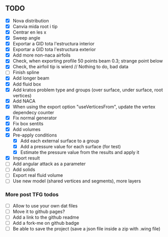 

## TODO

- [x] Nova distribution
- [x] Canvia mida root i tip
- [x] Centrar en les x
- [x] Sweep angle
- [x] Exportar a GID tota l'estructura interior
- [x] Exportar a GID tota l'estructura exterior
- [x] Add more non-naca airfoils
- [x] Check, when exporting profile 50 points beam 0.3; strange point below
- [x] Check, the airfoil tip is wierd // Nothing to do, bad data
- [ ] Finish spline
- [x] Add longer beam
- [x] Add fluid box
- [x] Add kratos problem type and groups
      (over surface, under surface, root vertices)
- [x] Add NACA
- [x] When using the export option "useVerticesFrom", update the vertex dependecy counter
- [x] Fix normal generator
- [x] Fix box sentits
- [x] Add volumes
- [x] Pre-apply conditions
  - [x] Add each external surface to a group
  - [x] Add a pressure value for each surface (for test)
  - [x] Estimate the pressure value from the results and apply it
- [x] Import result
- [ ] Add angular attack as a parameter
- [ ] Add solids
- [ ] Export real fluid volume
- [ ] Use new model (shared vertices and segments), more layers

### More post TFG todos
- [ ] Allow to use your own dat files
- [ ] Move it to github pages?
- [ ] Add a link to the github readme
- [ ] Add a fork-me on github badge
- [ ] Be able to save the project
(save a json file inside a zip with .wing file) 